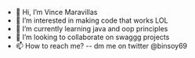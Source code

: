 - 👋 Hi, I’m Vince Maravillas
- 👀 I’m interested in making code that works LOL
- 🌱 I’m currently learning java and oop principles 
- 💞️ I’m looking to collaborate on swaggg projects
- 📫 How to reach me? -- dm me on twitter @binsoy69

<!---
binsoy69/binsoy69 is a ✨ special ✨ repository because its `README.md` (this file) appears on your GitHub profile.
You can click the Preview link to take a look at your changes.
--->
